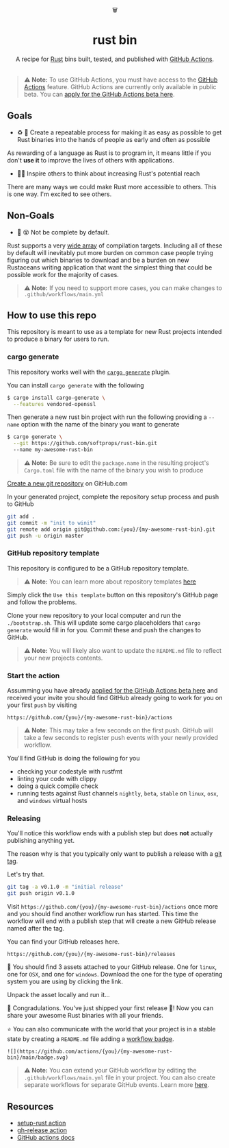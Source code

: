 <div align="center">
  🗑️
</div>
<h1 align="center">
  rust bin
</h1>

<div align="center">
   A recipe for <a href="https://www.rust-lang.org/">Rust</a> bins built, tested, and published with <a href="https://help.github.com/en/categories/automating-your-workflow-with-github-actions">GitHub Actions</a>.
</div>

<br />

> **⚠️ Note:** To use GitHub Actions, you must have access to the [GitHub Actions](https://github.com/features/actions) feature. GitHub Actions are currently only available in public beta. You can [apply for the GitHub Actions beta here](https://github.com/features/actions/signup/).

## Goals

* ♻️ 🚚 Create a repeatable process for making it as easy as possible to get Rust binaries into the hands of people as early and often as possible

As rewarding of a language as Rust is to program in, it means little if you don't **use it** to improve the lives of others with applications.

* 👩‍🎤 Inspire others to think about increasing Rust's potential reach

There are many ways we could make Rust more accessible to others. This is one way. I'm excited to see others.

## Non-Goals

* 🚫 😵 Not be complete by default.

Rust supports a very [wide array](https://forge.rust-lang.org/platform-support.html) of compilation targets. Including all of these by default will inevitably put more burden on common case people trying figuring out which binaries to download and be a burden on new Rustaceans writing application that want the simplest thing that could be possible work for the majority of cases.

> **⚠️ Note:** If you need to support more cases, you can make changes to `.github/workflows/main.yml`

## How to use this repo

This repository is meant to use as a template for new Rust projects intended to produce
a binary for users to run.

### cargo generate

This repository works well with the [`cargo generate`](https://github.com/ashleygwilliams/cargo-generate) plugin.

You can install `cargo generate` with the following

```sh
$ cargo install cargo-generate \
  --features vendored-openssl
```

Then generate a new rust bin project with run the following providing a `--name` option with the name of the binary
you want to generate

```sh
$ cargo generate \
  --git https://github.com/softprops/rust-bin.git
  --name my-awesome-rust-bin
```

> **⚠️ Note:** Be sure to edit the `package.name` in the resulting project's `Cargo.toml` file with the name of the binary you wish to produce


[Create a new git repository](https://help.github.com/en/articles/create-a-repo) on GitHub.com

In your generated project, complete the repository setup process and push to GitHub

```sh
git add .
git commit -m "init to winit"
git remote add origin git@github.com:{you}/{my-awesome-rust-bin}.git
git push -u origin master
```

### GitHub repository template

This repository is configured to be a GitHub repository template.

> **⚠️ Note:** You can learn more about repository templates [here](https://help.github.com/en/articles/creating-a-repository-from-a-template)

Simply click the `Use this template` button on this repository's GitHub page and follow the problems.

Clone your new repository to your local computer and run the `./bootstrap.sh`. This will update some cargo placeholders that `cargo generate` would fill in for you. Commit these and push the changes to GitHub.

> **⚠️ Note:**  You will likely also want to update the `README.md` file to reflect your new projects contents.


### Start the action

Assumming you have already [applied for the GitHub Actions beta here](https://github.com/features/actions/signup/) and received
your invite you should find GitHub already going to work for you on your first `push` by visiting

```
https://github.com/{you}/{my-awesome-rust-bin}/actions
```

> **⚠️ Note:** This may take a few seconds on the first push. GitHub will take a few seconds to register push events with your newly provided workflow.

You'll find GitHub is doing the following for you

* checking your codestyle with rustfmt
* linting your code with clippy
* doing a quick compile check
* running tests against Rust channels `nightly`, `beta`, `stable` on `linux`, `osx`, and `windows` virtual hosts

### Releasing

You'll notice this workflow ends with a publish step but does **not** actually publishing anything yet.

The reason why is that you typically only want to publish a release with a [git tag](https://git-scm.com/book/en/v2/Git-Basics-Tagging).

Let's try that.

```sh
git tag -a v0.1.0 -m "initial release"
git push origin v0.1.0
```

Visit `https://github.com/{you}/{my-awesome-rust-bin}/actions` once more and you should find another workflow run has started. This time the workflow will end with a publish step that will create a new GitHub release named after the tag.

You can find your GitHub releases here.

```
https://github.com/{you}/{my-awesome-rust-bin}/releases
```

🎁 You should find 3 assets attached to your GitHub release. One for `linux`, one for `OSX`, and one for `windows`. Download the one for the type of operating system you are using by clicking the link.

Unpack the asset locally and run it...

🎉 Congradulations. You've just shipped your first release 🚀! Now you can share your awesome Rust binaries with all your friends.

⭐ You can also communicate with the world that your project is in a stable state by creating a `README.md` file adding a [workflow badge](https://help.github.com/en/articles/configuring-a-workflow#adding-a-workflow-status-badge-to-your-repository).

```
![](https://github.com/actions/{you}/{my-awesome-rust-bin}/main/badge.svg)
```

> **⚠️ Note:** You can extend your GitHub workflow by editing the `.github/workflows/main.yml` file in your project. You can also create separate workflows for separate GitHub events. Learn more [here](https://help.github.com/en/categories/automating-your-workflow-with-github-actions).


## Resources

* [setup-rust action](https://github.com/hecrj/setup-rust-action)
* [gh-release action](https://github.com/softprops/action-gh-release)
* [GitHub actions docs](https://help.github.com/en/categories/automating-your-workflow-with-github-actions)

